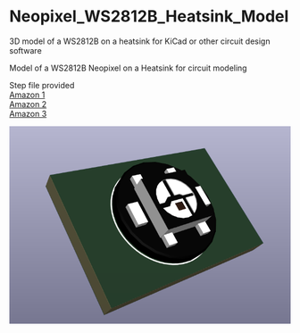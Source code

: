 # Neopixel_WS2812B_Heatsink_Model
3D model of a WS2812B on a heatsink for KiCad or other circuit design software

Model of a WS2812B Neopixel on a Heatsink for circuit modeling

Step file provided  
[Amazon 1](https://www.amazon.com/ALITOVE-100pcs-WS2812B-Addressable-Arduino/dp/B01D1FFVOA/ref=sr_1_21?crid=6317NOA3ES24&keywords=neopixel&qid=1674526431&sprefix=neopixel%2Caps%2C380&sr=8-21)  
[Amazon 2](https://www.amazon.com/BTF-LIGHTING-WS2812B-Heatsink-10mm3mm-WS2811/dp/B01DC0J0WS/ref=sr_1_22?crid=6317NOA3ES24&keywords=neopixel&qid=1674527160&sprefix=neopixel%2Caps%2C380&sr=8-22&th=1)  
[Amazon 3](https://www.amazon.com/10pcs-WS2812B-Built-Controller-Naze32/dp/B07J3P1YG5/ref=sr_1_49?crid=6317NOA3ES24&keywords=neopixel&qid=1674527211&sprefix=neopixel%2Caps%2C380&sr=8-49)  

![model](https://github.com/natepichler/Neopixel_WS2812B_Heatsink_Model/blob/main/images/Neopixel_WS2812B_on_Heatsink.png?raw=true)
